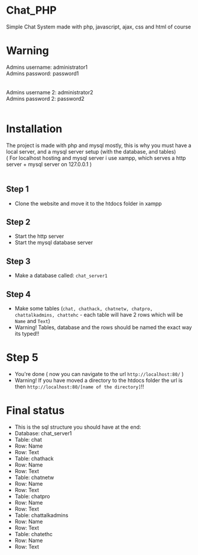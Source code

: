 # Chat_PHP
Simple Chat System made with php, javascript, ajax, css and html of course

# Warning

Admins username: administrator1<br>
Admins password: password1<br>
<br>
<br>
Admins username 2: administrator2<br>
Admins password 2: password2<br>
<br>
# Installation
The project is made with php and mysql mostly, this is why you must have a local server, and a mysql server setup (with the database, and tables) <br>
( For localhost hosting and mysql server i use xampp, which serves a http server + mysql server on 127.0.0.1 ) <br>
<br>
## Step 1
 - Clone the website and move it to the htdocs folder in xampp<br>
## Step 2
 - Start the http server <br>
 - Start the mysql database server<br>
## Step 3 
 - Make a database called: `chat_server1`<br>
## Step 4
 - Make some tables (`chat, chathack, chatnetw, chatpro, chattalkadmins, chattehc` - each table will have 2 rows which will be `Name` and `Text`)<br>
  - Warning! Tables, database and the rows should be named the exact way its typed!!<br>
# Step 5
 - You're done ( now you can navigate to the url `http://localhost:80/` )<br>
 - Warning! If you have moved a directory to the htdocs folder the url is then `http://localhost:80/[name of the directory]`!!<br>
# Final status
 - This is the sql structure you should have at the end:
 - Database: chat_server1
  - Table: chat
   - Row: Name
   - Row: Text
  - Table: chathack
   - Row: Name
   - Row: Text
  - Table: chatnetw
   - Row: Name
   - Row: Text
  - Table: chatpro
   - Row: Name
   - Row: Text
  - Table: chattalkadmins
   - Row: Name
   - Row: Text
  - Table: chatethc
   - Row: Name
   - Row: Text
